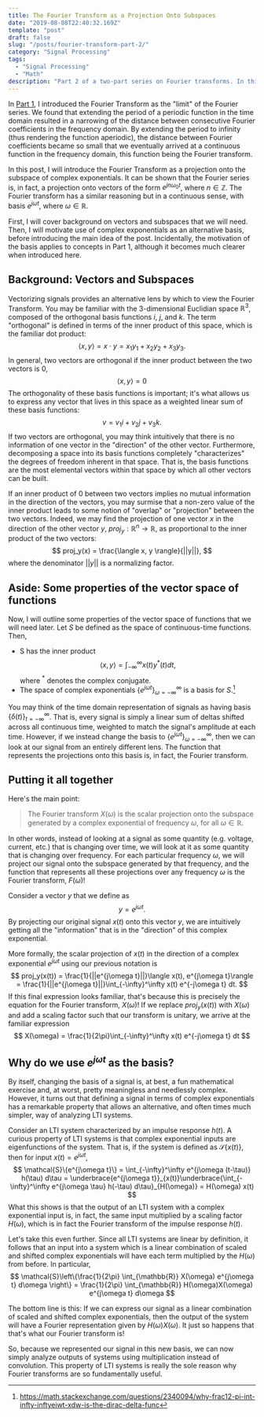 ```yaml
---
title: The Fourier Transform as a Projection Onto Subspaces
date: "2019-08-08T22:40:32.169Z"
template: "post"
draft: false
slug: "/posts/fourier-transform-part-2/"
category: "Signal Processing"
tags:
  - "Signal Processing"
  - "Math"
description: "Part 2 of a two-part series on Fourier transforms. In this post, as a projection onto a space of eigenfunctions."
---
```

In [Part 1](https://www.alanqwang.com/posts/interpretations-of-the-fourier-transform-part-1/), I introduced the Fourier Transform as the "limit" of the Fourier series. We found that extending the period of a periodic function in the time domain resulted in a narrowing of the distance between consecutive Fourier coefficients in the frequency domain. By extending the period to infinity (thus rendering the function aperiodic), the distance between Fourier coefficients became so small that we eventually arrived at a continuous function in the frequency domain, this function being the Fourier transform.

In this post, I will introduce the Fourier Transform as a projection onto the subspace of complex exponentials. It can be shown that the Fourier series is, in fact, a projection onto vectors of the form $e^{jn \omega_0 t}$, where $n \in \mathbb{Z}$. The Fourier transform has a similar reasoning but in a continuous sense, with basis $e^{j \omega t}$, where $\omega \in \mathbb{R}$. 

First, I will cover background on vectors and subspaces that we will need. Then, I will motivate use of complex exponentials as an alternative basis, before introducing the main idea of the post. Incidentally, the motivation of the basis applies to concepts in Part 1, although it becomes much clearer when introduced here.

## Background: Vectors and Subspaces

Vectorizing signals provides an alternative lens by which to view the Fourier Transform. You may be familiar with the 3-dimensional Euclidian space $\mathbb{R}^3$, composed of the orthogonal basis functions $i$, $j$, and $k$. The term "orthogonal" is defined in terms of the inner product of this space, which is the familiar dot product:
$$
\langle x, y \rangle = x \cdot y = x_1y_1 + x_2y_2 + x_3y_3.
$$
In general, two vectors are orthogonal if the inner product between the two vectors is $0$,
$$
\langle x, y \rangle = 0
$$
The orthogonality of these basis functions is important; it's what allows us to express any vector that lives in this space as a weighted linear sum of these basis functions:
$$
v = v_1 i + v_2 j + v_3 k.
$$
If two vectors are orthogonal, you may think intuitively that there is no information of one vector in the "direction" of the other vector. Furthermore, decomposing a space into its basis functions completely "characterizes" the degrees of freedom inherent in that space. That is, the basis functions are the most elemental vectors within that space by which all other vectors can be built. 

If an inner product of $0$ between two vectors implies no mutual information in the direction of the vectors, you may surmise that a non-zero value of the inner product leads to some notion of "overlap" or "projection" between the two vectors. Indeed, we may find the projection of one vector $x$ in the direction of the other vector $y$, $proj_y : \mathbb{R}^n \rightarrow \mathbb{R}$, as proportional to the inner product of the two vectors:
$$
proj_y(x) = \frac{\langle x, y \rangle}{||y||},
$$
where the denominator $||y||$ is a normalizing factor. 

## Aside: Some properties of the vector space of functions
Now, I will outline some properties of the vector space of functions that we will need later.
Let $S$ be defined as the space of continuous-time functions. Then,
+ S has the inner product
$$
\langle x, y \rangle = \int_{-\infty}^\infty x(t) y^*(t) dt,
$$
where $^*$ denotes the complex conjugate.
+ The space of complex exponentials $\{e^{j \omega t}\}_{\omega=-\infty}^\infty$ is a basis for $S$.[^1] 

You may think of the time domain representation of signals as having basis $\{\delta(t)\}_{t=-\infty}^\infty$. That is, every signal is simply a linear sum of deltas shifted across all continuous time, weighted to match the signal's amplitude at each time. However, if we instead change the basis to $\{e^{j \omega t}\}_{\omega=-\infty}^\infty$, then we can look at our signal from an entirely different lens. The function that represents the projections onto this basis is, in fact, the Fourier transform. 

## Putting it all together
Here's the main point:
> The Fourier transform $X(\omega)$ is the scalar projection onto the subspace generated by a complex exponential of frequency $\omega$, for all $\omega \in \mathbb{R}$.

In other words, instead of looking at a signal as some quantity (e.g. voltage, current, etc.) that is changing over time, we will look at it as some quantity that is changing over frequency. For each particular frequency $\omega$, we will project our signal onto the subspace generated by that frequency, and the function that represents all these projections over any frequency $\omega$ is the Fourier transform, $F(\omega)$!

Consider a vector $y$ that we define as
$$
y = e^{j\omega t}.
$$
By projecting our original signal $x(t)$ onto this vector $y$, we are intuitively getting all the "information" that is in the "direction" of this complex exponential.

More formally, the scalar projection of $x(t)$ in the direction of a complex exponential $e^{j\omega t}$ using our previous notation is
$$
proj_y(x(t)) = \frac{1}{||e^{j\omega t}||}\langle x(t), e^{j\omega t}\rangle = \frac{1}{||e^{j\omega t}||}\int_{-\infty}^\infty x(t) e^{-j\omega t} dt.
$$
If this final expression looks familiar, that's because this is precisely the equation for the Fourier transform, $X(\omega)$! If we replace $proj_y(x(t))$ with $X(\omega)$ and add a scaling factor such that our transform is unitary, we arrive at the familiar expression
$$
X(\omega) = \frac{1}{2\pi}\int_{-\infty}^\infty x(t) e^{-j\omega t} dt
$$

## Why do we use $e^{j\omega t}$ as the basis?
By itself, changing the basis of a signal is, at best, a fun mathematical exercise and, at worst, pretty meaningless and needlessly complex. However, it turns out that defining a signal in terms of complex exponentials has a remarkable property that allows an alternative, and often times much simpler, way of analyzing LTI systems.

Consider an LTI system characterized by an impulse response $h(t)$. A curious property of LTI systems is that complex exponential inputs are eigenfunctions of the system. That is, if the system is defined as $\mathcal{S}\{x(t)\}$, then for input $x(t) = e^{j\omega t}$, 
$$
\mathcal{S}\{e^{j\omega t}\} = \int_{-\infty}^\infty e^{j\omega (t-\tau)} h(\tau) d\tau = \underbrace{e^{j\omega t}}_{x(t)}\underbrace{\int_{-\infty}^\infty e^{j\omega \tau} h(-\tau) d\tau}_{H(\omega)} = H(\omega) x(t)
$$
What this shows is that the output of an LTI system with a complex exponential input is, in fact, the same input multiplied by a scaling factor $H(\omega)$, which is in fact the Fourier transform of the impulse response $h(t)$.

Let's take this even further. Since all LTI systems are linear by definition, it follows that an input into a system which is a linear combination of scaled and shifted complex exponentials will have each term multiplied by the $H(\omega)$ from before. In particular,
$$
\mathcal{S}\left\{\frac{1}{2\pi} \int_{\mathbb{R}} X(\omega) e^{j\omega t} d\omega \right\} = \frac{1}{2\pi} \int_{\mathbb{R}} H(\omega)X(\omega) e^{j\omega t} d\omega
$$

The bottom line is this: If we can express our signal as a linear combination of scaled and shifted complex exponentials, then the output of the system will have a Fourier representation given by $H(\omega)X(\omega)$. It just so happens that that's what our Fourier transform is!

So, because we represented our signal in this new basis, we can now simply analyze outputs of systems using multiplication instead of convolution. This property of LTI systems is really the sole reason why Fourier transforms are so fundamentally useful.

[^1]: https://math.stackexchange.com/questions/2340094/why-frac12-pi-int-infty-inftyeiwt-xdw-is-the-dirac-delta-func 